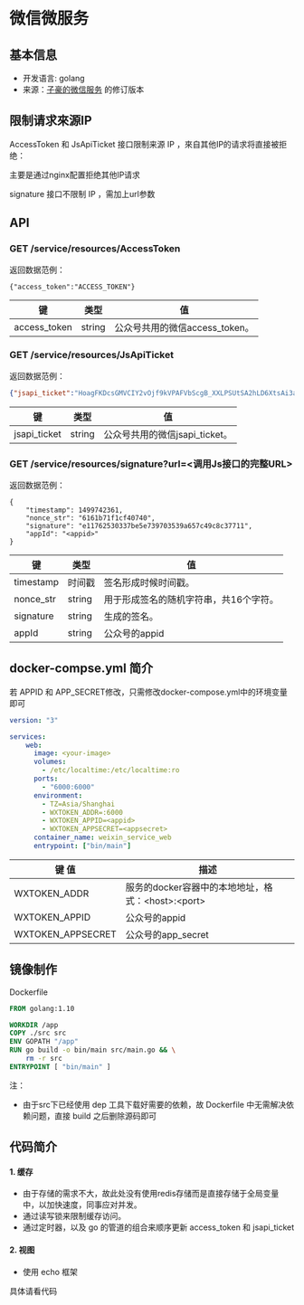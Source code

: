 # 微信微服务
## 基本信息
+ 开发语言: golang
+ 来源：[子豪的微信服务](https://github.com/ZhihaoJun/wxtoken) 的修订版本


## 限制请求來源IP
AccessToken 和 JsApiTicket 接口限制来源 IP ，來自其他IP的请求将直接被拒绝：

主要是通过nginx配置拒绝其他IP请求


signature 接口不限制 IP ，需加上url参数

## API
### GET /service/resources/AccessToken
返回数据范例：
```json{"access_token":"OSWe_yetr-0_0duiXXjlpJJd_sbdvG3LZsvBmy_I8tJVjC5psjTPlyTthSpOhqekTRZ9OShBRq1VHRQ2gfY7v6g5MR2n26H0EO1wRZF_oxZPRNgoz1VVcWoj5wnJqOMQBGXcABAKPG"}
{"access_token":"ACCESS_TOKEN"}
```
| 键 | 类型 | 值 |
|:---:|:---:|:---:|
| access\_token | string | 公众号共用的微信access\_token。 |
### GET /service/resources/JsApiTicket
返回数据范例：
```json
{"jsapi_ticket":"HoagFKDcsGMVCIY2vOjf9kVPAFVbScgB_XXLPSUtSA2hLD6XtsAi3ajdMrzR9a5nGGiFvtLkyWHhkVEzyy7E0A"}
```
| 键 | 类型 | 值 |
|:---:|:---:|:---:|
| jsapi\_ticket | string | 公众号共用的微信jsapi\_ticket。 |

### GET /service/resources/signature?url=\<调用Js接口的完整URL>

返回数据范例：

```
{
    "timestamp": 1499742361,
    "nonce_str": "6161b71f1cf40740",
    "signature": "e11762530337be5e739703539a657c49c8c37711",
    "appId": "<appid>"   
}
```

| 键        | 类型   | 值                                     |
| --------- | ------ | -------------------------------------- |
| timestamp | 时间戳 | 签名形成时候时间戳。                   |
| nonce_str | string | 用于形成签名的随机字符串，共16个字符。 |
| signature | string | 生成的签名。                           |
| appId     | string | 公众号的appid                          |

## docker-compse.yml 简介

若 APPID 和 APP_SECRET修改，只需修改docker-compose.yml中的环境变量即可

```yaml
version: "3"

services:
    web:
      image: <your-image>
      volumes:
        - /etc/localtime:/etc/localtime:ro
      ports:
        - "6000:6000"
      environment:
        - TZ=Asia/Shanghai
        - WXTOKEN_ADDR=:6000
        - WXTOKEN_APPID=<appid>
        - WXTOKEN_APPSECRET=<appsecret>
      container_name: weixin_service_web
      entrypoint: ["bin/main"]

```

| 键        值          | 描述                           |
| --------- | -------------------------------------- |
| WXTOKEN_ADDR | 服务的docker容器中的本地地址，格式：\<host\>:\<port\> |
| WXTOKEN_APPID | 公众号的appid |
| WXTOKEN_APPSECRET | 公众号的app_secret           |

## 镜像制作

Dockerfile

```dockerfile
FROM golang:1.10

WORKDIR /app
COPY ./src src
ENV GOPATH "/app"
RUN go build -o bin/main src/main.go && \
    rm -r src
ENTRYPOINT [ "bin/main" ]

```

注：

+ 由于src下已经使用 dep 工具下载好需要的依赖，故 Dockerfile 中无需解决依赖问题，直接 build 之后删除源码即可

## 代码简介

#### 1. 缓存

+ 由于存储的需求不大，故此处没有使用redis存储而是直接存储于全局变量中，以加快速度，同事应对并发。
+ 通过读写锁来限制缓存访问。
+ 通过定时器，以及 go 的管道的组合来顺序更新 access_token 和 jsapi_ticket

#### 2. 视图

+ 使用 echo 框架

具体请看代码